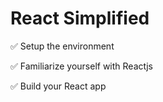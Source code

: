 # React Simplified
✅️ Setup the environment

✅️ Familiarize yourself with Reactjs

✅️ Build your React app



